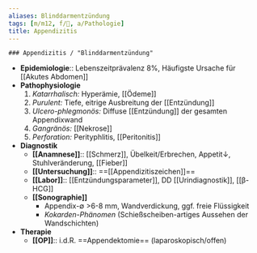 ```yaml
---
aliases: Blinddarmentzündung
tags: [m/m12, f/💩, a/Pathologie]
title: Appendizitis
---
```

	### Appendizitis / "Blinddarmentzündung"
- **Epidemiologie**:: Lebenszeitprävalenz 8%, Häufigste Ursache für [[Akutes Abdomen]]
- **Pathophysiologie**
	1. *Katarrhalisch:* Hyperämie, [[Ödeme]]
	2. *Purulent:* Tiefe, eitrige Ausbreitung der [[Entzündung]]
	3. *Ulcero-phlegmonös:* Diffuse [[Entzündung]] der gesamten Appendixwand
	4. *Gangränös:* [[Nekrose]]
	5. *Perforation:* Perityphlitis, [[Peritonitis]]
- **Diagnostik**
	- **[[Anamnese]]**:: [[Schmerz]], Übelkeit/Erbrechen, Appetit↓, Stuhlveränderung, [[Fieber]]
	- **[[Untersuchung]]**:: ==[[Appendizitiszeichen]]==
	- **[[Labor]]**:: [[Entzündungsparameter]], DD [[Urindiagnostik]], [[β-HCG]]
	- **[[Sonographie]]**
		- Appendix-∅ >6-8 mm, Wandverdickung, ggf. freie Flüssigkeit
		- *Kokarden-Phänomen* (Schießscheiben-artiges Aussehen der Wandschichten)
- **Therapie**
	- **[[OP]]**:: i.d.R. ==Appendektomie== (laparoskopisch/offen)